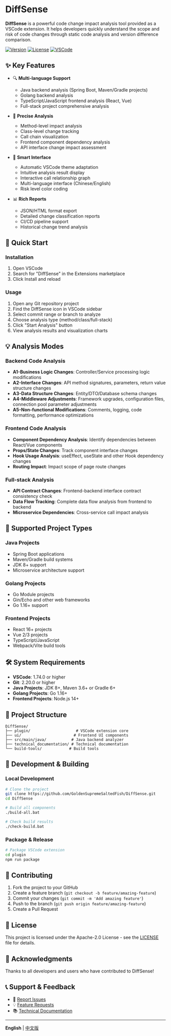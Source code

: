 # DiffSense

**DiffSense** is a powerful code change impact analysis tool provided as a VSCode extension. It helps developers quickly understand the scope and risk of code changes through static code analysis and version difference comparison.

[![Version](https://img.shields.io/badge/version-0.1.11-blue.svg)](https://github.com/GoldenSupremeSaltedFish/DiffSense)
[![License](https://img.shields.io/badge/license-Apache--2.0-green.svg)](./LICENSE.txt)
[![VSCode](https://img.shields.io/badge/VSCode-1.74.0+-blueviolet.svg)](https://code.visualstudio.com/)

## ✨ Key Features

- 🔍 **Multi-language Support**
  - Java backend analysis (Spring Boot, Maven/Gradle projects)
  - Golang backend analysis
  - TypeScript/JavaScript frontend analysis (React, Vue)
  - Full-stack project comprehensive analysis

- 🎯 **Precise Analysis**
  - Method-level impact analysis
  - Class-level change tracking
  - Call chain visualization
  - Frontend component dependency analysis
  - API interface change impact assessment

- 🌈 **Smart Interface**
  - Automatic VSCode theme adaptation
  - Intuitive analysis result display
  - Interactive call relationship graph
  - Multi-language interface (Chinese/English)
  - Risk level color coding

- 📊 **Rich Reports**
  - JSON/HTML format export
  - Detailed change classification reports
  - CI/CD pipeline support
  - Historical change trend analysis

## 🚀 Quick Start

### Installation
1. Open VSCode
2. Search for "DiffSense" in the Extensions marketplace
3. Click Install and reload

### Usage
1. Open any Git repository project
2. Find the DiffSense icon in VSCode sidebar
3. Select commit range or branch to analyze
4. Choose analysis type (method/class/full-stack)
5. Click "Start Analysis" button
6. View analysis results and visualization charts

## 💡 Analysis Modes

### Backend Code Analysis
- **A1-Business Logic Changes**: Controller/Service processing logic modifications
- **A2-Interface Changes**: API method signatures, parameters, return value structure changes
- **A3-Data Structure Changes**: Entity/DTO/Database schema changes
- **A4-Middleware Adjustments**: Framework upgrades, configuration files, connection pool parameter adjustments
- **A5-Non-functional Modifications**: Comments, logging, code formatting, performance optimizations

### Frontend Code Analysis
- **Component Dependency Analysis**: Identify dependencies between React/Vue components
- **Props/State Changes**: Track component interface changes
- **Hook Usage Analysis**: useEffect, useState and other Hook dependency changes
- **Routing Impact**: Impact scope of page route changes

### Full-stack Analysis
- **API Contract Changes**: Frontend-backend interface contract consistency check
- **Data Flow Tracking**: Complete data flow analysis from frontend to backend
- **Microservice Dependencies**: Cross-service call impact analysis

## 📝 Supported Project Types

### Java Projects
- Spring Boot applications
- Maven/Gradle build systems
- JDK 8+ support
- Microservice architecture support

### Golang Projects
- Go Module projects
- Gin/Echo and other web frameworks
- Go 1.16+ support

### Frontend Projects
- React 16+ projects
- Vue 2/3 projects
- TypeScript/JavaScript
- Webpack/Vite build tools

## 🛠️ System Requirements

- **VSCode**: 1.74.0 or higher
- **Git**: 2.20.0 or higher
- **Java Projects**: JDK 8+, Maven 3.6+ or Gradle 6+
- **Golang Projects**: Go 1.16+
- **Frontend Projects**: Node.js 14+

## 📁 Project Structure

```
DiffSense/
├── plugin/                    # VSCode extension core
├── ui/                       # Frontend UI components
├── src/main/java/           # Java backend analyzer
├── technical_documentation/ # Technical documentation
└── build-tools/            # Build tools
```

## 🔧 Development & Building

### Local Development
```bash
# Clone the project
git clone https://github.com/GoldenSupremeSaltedFish/DiffSense.git
cd DiffSense

# Build all components
./build-all.bat

# Check build results
./check-build.bat
```

### Package & Release
```bash
# Package VSCode extension
cd plugin
npm run package
```

## 🤝 Contributing

1. Fork the project to your GitHub
2. Create a feature branch (`git checkout -b feature/amazing-feature`)
3. Commit your changes (`git commit -m 'Add amazing feature'`)
4. Push to the branch (`git push origin feature/amazing-feature`)
5. Create a Pull Request

## 📄 License

This project is licensed under the Apache-2.0 License - see the [LICENSE](LICENSE.txt) file for details.

## 🌟 Acknowledgments

Thanks to all developers and users who have contributed to DiffSense!

## 📞 Support & Feedback

- 🐛 [Report Issues](https://github.com/GoldenSupremeSaltedFish/DiffSense/issues)
- 💡 [Feature Requests](https://github.com/GoldenSupremeSaltedFish/DiffSense/discussions)
- 📚 [Technical Documentation](./technical_documentation/)

---

**English** | [中文版](./cn_readme.md)
